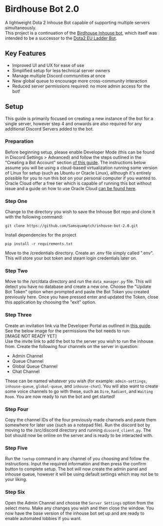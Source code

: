# Birdhouse Bot 2.0
A lightweight Dota 2 Inhouse Bot capable of supporting multiple servers simultaneously. <br> 
This project is a continuation of the [Birdhouse Inhouse bot](https://github.com/Samsquamptch/BirdHouse-Inhouse-Bot), 
which itself was intended to be a successor to the [Dota2 EU Ladder Bot](https://github.com/UncleVasya/Dota2-EU-Ladder).

## Key Features
- Improved UI and UX for ease of use
- Simplified setup for less technical server owners
- Manage multiple Discord communities at once
- New global queue to encourage more cross-community interaction
- Reduced server permissions required: no more admin access for the bot!

## Setup

This guide is primarily focused on creating a new instance of the bot for a single server, however step 4 and onwards are 
also required for any additional Discord Servers added to the bot.

### Preparation

Before beginning setup, please enable Developer Mode (this can be found in Discord Settings > Advanced) and follow the steps 
outlined in the "Creating a Bot Account" section [of this guide](https://discordpy.readthedocs.io/en/stable/discord.html). 
The instructions below assume you will be using a cloud-based virtualization running some version of Linux for setup (such 
as Ubuntu or Oracle Linux), although it's entirely possible for you to run this bot on your personal computer if you wanted 
to. Oracle Cloud offer a free tier which is capable of running this bot without issue and a guide on how to use Oracle Cloud 
[can be found here](https://docs.oracle.com/en/learn/oci-basics-tutorial/#introduction). 

### Step One

Change to the directory you wish to save the Inhouse Bot repo and clone it with the following command:
```
git clone https://github.com/Samsquamptch/inhouse-bot-2.0.git
```
Install dependencies for the project
```
pip install -r requirements.txt
```
Move to the /credentials directory. Create an .env file simply called ".env". This will store your bot token and steam login 
credentials later on.

### Step Two

Move to the /src/data directory and run the ```data_manager.py``` file. This will detect you have no database and create 
a new one. Choose the "Update Bot Token" option when prompted and paste the Bot Token you created previously here. Once you 
have pressed enter and updated the Token, close this application by choosing the "exit" option.

### Step Three

Create an invitation link via the Developer Portal as outlined in [this guide](https://discordpy.readthedocs.io/en/stable/discord.html#inviting-your-bot). 
See the below image for the permissions the bot needs to run: <br>
[IMAGE NOT READY YET] <br>
Use the invite link to add the bot to the server you wish to run the inhouse from. Create the following four channels on 
the server in question:
- Admin Channel
- Queue Channel
- Global Queue Channel
- Chat Channel

These can be named whatever you wish (for example: ```admin-settings```, ```inhouse-queue```, ```global-queue```, and 
```inhouse-chat```). You will  also want to create some voice channels to go with these, such as ``Dire``, ```Radiant```, 
and ```Waiting Room```. You are now ready to run the bot and get started!

### Step Four

Copy the channel IDs of the four previously made channels and paste them somewhere for later use (such as a notepad file). 
Run the discord bot by moving to the /src/discord directory and running ```discord_client.py```. The bot should now be online 
on the server and is ready to be interacted with.

### Step Five

Run the ```!setup``` command in any channel of you choosing and follow the instructions. Input the required information 
and then press the confirm button to complete setup. The bot will now create the admin panel and inhouse queue, however 
it will be using default settings which may not be to your liking.

### Step Six

Open the Admin Channel and choose the ```Server Settings``` option from the select menu. Make any changes you wish and 
then close the window. You now have the base version of the inhouse bot set up and are ready to enable automated lobbies 
if you want.
